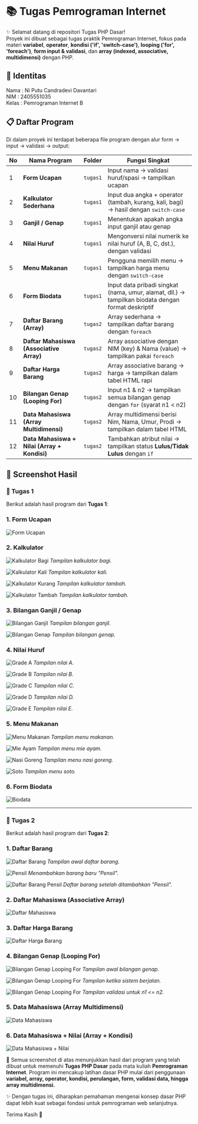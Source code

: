 # 📚 Tugas Pemrograman Internet

✨ Selamat datang di repositori Tugas PHP Dasar!  
Proyek ini dibuat sebagai tugas praktik Pemrograman Internet, fokus pada materi **variabel**, **operator**, **kondisi ('if', 'switch-case')**, **looping ('for', 'foreach')**, **form input & validasi**, dan **array (indexed, associative, multidimensi)** dengan PHP.

## 👤 Identitas
Nama   : Ni Putu Candradevi Davantari <br>
NIM    : 2405551035 <br>
Kelas  : Pemrograman Internet B <br>

## 📋 Daftar Program

Di dalam proyek ini terdapat beberapa file program dengan alur form → input → validasi → output:

| No | Nama Program | Folder | Fungsi Singkat |
|----|--------------|--------|----------------|
| 1  | **Form Ucapan** | `tugas1` | Input nama → validasi huruf/spasi → tampilkan ucapan |
| 2  | **Kalkulator Sederhana** | `tugas1` | Input dua angka + operator (tambah, kurang, kali, bagi) → hasil dengan `switch-case` |
| 3  | **Ganjil / Genap** | `tugas1` | Menentukan apakah angka input ganjil atau genap |
| 4  | **Nilai Huruf** | `tugas1` | Mengonversi nilai numerik ke nilai huruf (A, B, C, dst.), dengan validasi |
| 5  | **Menu Makanan** | `tugas1` | Pengguna memilih menu → tampilkan harga menu dengan `switch-case` |
| 6  | **Form Biodata** | `tugas1` | Input data pribadi singkat (nama, umur, alamat, dll.) → tampilkan biodata dengan format deskriptif |
| 7  | **Daftar Barang (Array)** | `tugas2` | Array sederhana → tampilkan daftar barang dengan `foreach` |
| 8  | **Daftar Mahasiswa (Associative Array)** | `tugas2` | Array associative dengan NIM (key) & Nama (value) → tampilkan pakai `foreach` |
| 9  | **Daftar Harga Barang** | `tugas2` | Array associative barang → harga → tampilkan dalam tabel HTML rapi |
| 10 | **Bilangan Genap (Looping For)** | `tugas2` | Input n1 & n2 → tampilkan semua bilangan genap dengan `for` (syarat n1 < n2) |
| 11 | **Data Mahasiswa (Array Multidimensi)** | `tugas2` | Array multidimensi berisi Nim, Nama, Umur, Prodi → tampilkan dalam tabel HTML |
| 12 | **Data Mahasiswa + Nilai (Array + Kondisi)** | `tugas2` | Tambahkan atribut nilai → tampilkan status **Lulus/Tidak Lulus** dengan `if` |

## 📸 Screenshot Hasil

### 📝 Tugas 1
Berikut adalah hasil program dari **Tugas 1**:

### 1. Form Ucapan  
![Form Ucapan](gambar/form-ucapan.png)

### 2. Kalkulator
![Kalkulator Bagi](gambar/kalkulator-bagi.png)
*Tampilan kalkulator bagi.*

![Kalkulator Kali](gambar/kalkulator-kali.png)
*Tampilan kalkulator kali.*

![Kalkulator Kurang](gambar/kalkulator-kurang.png)
*Tampilan kalkulator tambah.*

![Kalkulator Tambah](gambar/kalkulator-tambah.png)
*Tampilan kalkulator tambah.*

### 3. Bilangan Ganjil / Genap
![Bilangan Ganjil](gambar/ganjil.png)
*Tampilan bilangan ganjil.*

![Bilangan Genap](gambar/genap.png)
*Tampilan bilangan genap.*

### 4. Nilai Huruf
![Grade A](gambar/gradeA.png)
*Tampilan nilai A.*

![Grade B](gambar/gradeB.png)
*Tampilan nilai B.*

![Grade C](gambar/gradeC.png)
*Tampilan nilai C.*

![Grade D](gambar/gradeD.png)
*Tampilan nilai D.*

![Grade E](gambar/gradeE.png)
*Tampilan nilai E.*

### 5. Menu Makanan
![Menu Makanan](gambar/menu-makanan.png)
*Tampilan menu makanan.*

![Mie Ayam](gambar/mie-ayam.png)
*Tampilan menu mie ayam.*

![Nasi Goreng](gambar/nasi-goreng.png)
*Tampilan menu nasi goreng.*

![Soto](gambar/soto.png)
*Tampilan menu soto.*

### 6. Form Biodata
![Biodata](gambar/biodata.png)

---

### 📝 Tugas 2
Berikut adalah hasil program dari **Tugas 2**:

### 1. Daftar Barang
![Daftar Barang](gambar/daftar-barang.png)
*Tampilan awal daftar barang.*

![Pensil](gambar/pensil.png)
*Menambahkan barang baru "Pensil".*

![Daftar Barang Pensil](gambar/daftar-barang-pensil.png)
*Daftar barang setelah ditambahkan "Pensil".*

### 2. Daftar Mahasiswa (Associative Array)
![Daftar Mahasiswa](gambar/daftar-mahasiswa.png)

### 3. Daftar Harga Barang
![Daftar Harga Barang](gambar/daftar-harga-barang.png)

### 4. Bilangan Genap (Looping For)
![Bilangan Genap Looping For](gambar/tampil-genap.png)
*Tampilan awal bilangan genap.*

![Bilangan Genap Looping For](gambar/tampil-bilangan-genap.png)
*Tampilan ketika sistem berjalan.*

![Bilangan Genap Looping For](gambar/validasi-genap.png)
*Tampilan validasi untuk n1 <= n2.*

### 5. Data Mahasiswa (Array Multidimensi)
![Data Mahasiswa](gambar/data-mahasiswa.png)

### 6. Data Mahasiswa + Nilai (Array + Kondisi)
![Data Mahasiswa + Nilai](gambar/data-mahasiswa-lulus.png)

📌 Semua screenshot di atas menunjukkan hasil dari program yang telah dibuat untuk memenuhi **Tugas PHP Dasar** pada mata kuliah **Pemrograman Internet**. Program ini mencakup latihan dasar PHP mulai dari penggunaan **variabel, array, operator, kondisi, perulangan, form, validasi data, hingga array multidimensi.**

✨ Dengan tugas ini, diharapkan pemahaman mengenai konsep dasar PHP dapat lebih kuat sebagai fondasi untuk pemrograman web selanjutnya.

Terima Kasih 🙏
